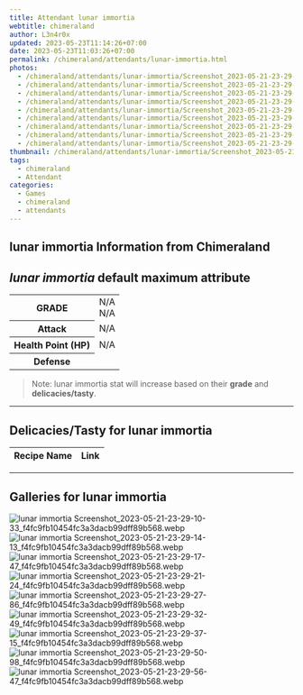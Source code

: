 ```yaml
---
title: Attendant lunar immortia
webtitle: chimeraland
author: L3n4r0x
updated: 2023-05-23T11:14:26+07:00
date: 2023-05-23T11:03:26+07:00
permalink: /chimeraland/attendants/lunar-immortia.html
photos:
  - /chimeraland/attendants/lunar-immortia/Screenshot_2023-05-21-23-29-10-33_f4fc9fb10454fc3a3dacb99dff89b568.webp
  - /chimeraland/attendants/lunar-immortia/Screenshot_2023-05-21-23-29-14-13_f4fc9fb10454fc3a3dacb99dff89b568.webp
  - /chimeraland/attendants/lunar-immortia/Screenshot_2023-05-21-23-29-17-47_f4fc9fb10454fc3a3dacb99dff89b568.webp
  - /chimeraland/attendants/lunar-immortia/Screenshot_2023-05-21-23-29-21-24_f4fc9fb10454fc3a3dacb99dff89b568.webp
  - /chimeraland/attendants/lunar-immortia/Screenshot_2023-05-21-23-29-27-86_f4fc9fb10454fc3a3dacb99dff89b568.webp
  - /chimeraland/attendants/lunar-immortia/Screenshot_2023-05-21-23-29-32-49_f4fc9fb10454fc3a3dacb99dff89b568.webp
  - /chimeraland/attendants/lunar-immortia/Screenshot_2023-05-21-23-29-37-15_f4fc9fb10454fc3a3dacb99dff89b568.webp
  - /chimeraland/attendants/lunar-immortia/Screenshot_2023-05-21-23-29-50-98_f4fc9fb10454fc3a3dacb99dff89b568.webp
  - /chimeraland/attendants/lunar-immortia/Screenshot_2023-05-21-23-29-56-47_f4fc9fb10454fc3a3dacb99dff89b568.webp
thumbnail: /chimeraland/attendants/lunar-immortia/Screenshot_2023-05-21-23-29-10-33_f4fc9fb10454fc3a3dacb99dff89b568.webp
tags:
  - chimeraland
  - Attendant
categories:
  - Games
  - chimeraland
  - attendants
---
```


<link
  rel="stylesheet"
  href="https://rawcdn.githack.com/dimaslanjaka/Web-Manajemen/870a349/css/bootstrap-5-3-0-alpha3-wrapper.css"
/>
<section id="bootstrap-wrapper">
  <h2>lunar immortia Information from Chimeraland</h2>
  <h2 id="attribute"><i>lunar immortia</i> default maximum attribute</h2>
  <div class="row">
    <div class="col mb-2">
      <div class="card bg-dark text-light">
        <div class="card-body">
          <table>
            <tr>
              <th>GRADE</th>
              <td>N/A <br />N/A</td>
            </tr>
            <tr>
              <th>Attack</th>
              <td>N/A</td>
            </tr>
            <tr>
              <th>Health Point (HP)</th>
              <td>N/A</td>
            </tr>
            <tr>
              <th>Defense</th>
              <td></td>
            </tr>
          </table>
        </div>
      </div>
    </div>
  </div>
  <blockquote>
    Note: lunar immortia stat will increase based on their <b>grade</b> and
    <b>delicacies/tasty</b>.
  </blockquote>
  <hr />
  <h2 id="delicacies">Delicacies/Tasty for lunar immortia</h2>
  <div class="card">
    <div class="card-body">
      <div class="table-responsive">
        <table class="table table-striped table-dark">
          <thead>
            <tr>
              <th>Recipe Name</th>
              <th>Link</th>
            </tr>
          </thead>
          <tbody></tbody>
        </table>
      </div>
    </div>
  </div>
  <hr />
  <div id="gallery">
    <h2>Galleries for lunar immortia</h2>
    <div class="row">
      <div class="col-lg-6 col-12">
        <img
          src="https://www.webmanajemen.com/chimeraland/attendants/lunar-immortia/Screenshot_2023-05-21-23-29-10-33_f4fc9fb10454fc3a3dacb99dff89b568.webp"
          alt="lunar immortia Screenshot_2023-05-21-23-29-10-33_f4fc9fb10454fc3a3dacb99dff89b568.webp"
        />
      </div>
      <div class="col-lg-6 col-12">
        <img
          src="https://www.webmanajemen.com/chimeraland/attendants/lunar-immortia/Screenshot_2023-05-21-23-29-14-13_f4fc9fb10454fc3a3dacb99dff89b568.webp"
          alt="lunar immortia Screenshot_2023-05-21-23-29-14-13_f4fc9fb10454fc3a3dacb99dff89b568.webp"
        />
      </div>
      <div class="col-lg-6 col-12">
        <img
          src="https://www.webmanajemen.com/chimeraland/attendants/lunar-immortia/Screenshot_2023-05-21-23-29-17-47_f4fc9fb10454fc3a3dacb99dff89b568.webp"
          alt="lunar immortia Screenshot_2023-05-21-23-29-17-47_f4fc9fb10454fc3a3dacb99dff89b568.webp"
        />
      </div>
      <div class="col-lg-6 col-12">
        <img
          src="https://www.webmanajemen.com/chimeraland/attendants/lunar-immortia/Screenshot_2023-05-21-23-29-21-24_f4fc9fb10454fc3a3dacb99dff89b568.webp"
          alt="lunar immortia Screenshot_2023-05-21-23-29-21-24_f4fc9fb10454fc3a3dacb99dff89b568.webp"
        />
      </div>
      <div class="col-lg-6 col-12">
        <img
          src="https://www.webmanajemen.com/chimeraland/attendants/lunar-immortia/Screenshot_2023-05-21-23-29-27-86_f4fc9fb10454fc3a3dacb99dff89b568.webp"
          alt="lunar immortia Screenshot_2023-05-21-23-29-27-86_f4fc9fb10454fc3a3dacb99dff89b568.webp"
        />
      </div>
      <div class="col-lg-6 col-12">
        <img
          src="https://www.webmanajemen.com/chimeraland/attendants/lunar-immortia/Screenshot_2023-05-21-23-29-32-49_f4fc9fb10454fc3a3dacb99dff89b568.webp"
          alt="lunar immortia Screenshot_2023-05-21-23-29-32-49_f4fc9fb10454fc3a3dacb99dff89b568.webp"
        />
      </div>
      <div class="col-lg-6 col-12">
        <img
          src="https://www.webmanajemen.com/chimeraland/attendants/lunar-immortia/Screenshot_2023-05-21-23-29-37-15_f4fc9fb10454fc3a3dacb99dff89b568.webp"
          alt="lunar immortia Screenshot_2023-05-21-23-29-37-15_f4fc9fb10454fc3a3dacb99dff89b568.webp"
        />
      </div>
      <div class="col-lg-6 col-12">
        <img
          src="https://www.webmanajemen.com/chimeraland/attendants/lunar-immortia/Screenshot_2023-05-21-23-29-50-98_f4fc9fb10454fc3a3dacb99dff89b568.webp"
          alt="lunar immortia Screenshot_2023-05-21-23-29-50-98_f4fc9fb10454fc3a3dacb99dff89b568.webp"
        />
      </div>
      <div class="col-lg-6 col-12">
        <img
          src="https://www.webmanajemen.com/chimeraland/attendants/lunar-immortia/Screenshot_2023-05-21-23-29-56-47_f4fc9fb10454fc3a3dacb99dff89b568.webp"
          alt="lunar immortia Screenshot_2023-05-21-23-29-56-47_f4fc9fb10454fc3a3dacb99dff89b568.webp"
        />
      </div>
    </div>
  </div>
</section>